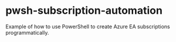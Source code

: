 # pwsh-subscription-automation
Example of how to use PowerShell to create Azure EA subscriptions programmatically.
